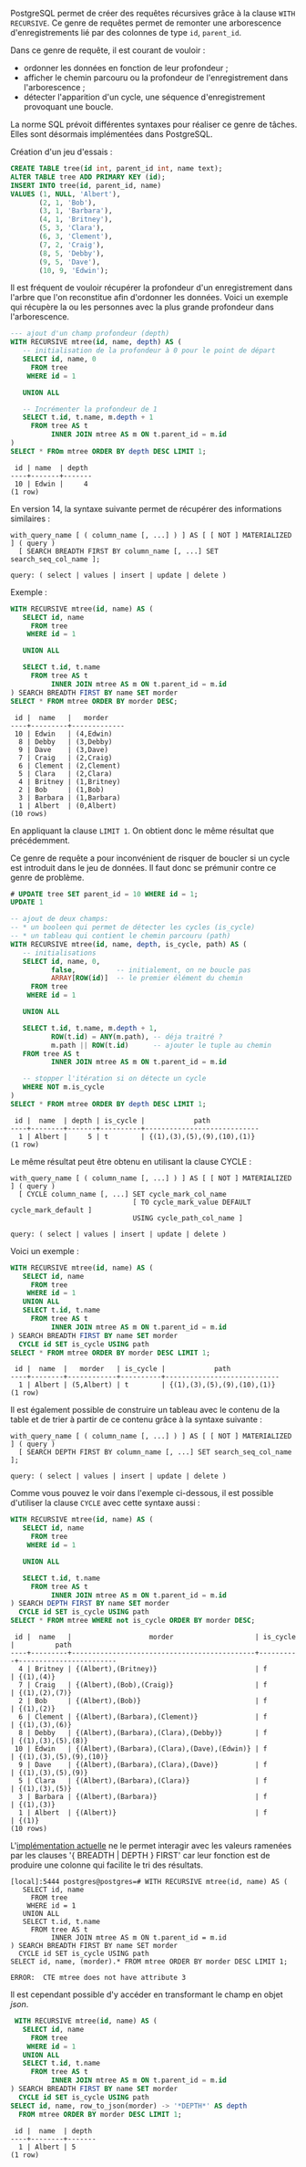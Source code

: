 <!--
Les commits sur ce sujet sont :

* https://git.postgresql.org/gitweb/?p=postgresql.git;a=commit;h=3696a600e2292d43c00949ddf0352e4ebb487e5b

Discussion

* https://www.postgresql.org/message-id/flat/db80ceee-6f97-9b4a-8ee8-3ba0c58e5be2@2ndquadrant.com

-->

<div class="slide-content">
</div>

<div class="notes">

PostgreSQL permet de créer des requêtes récursives grâce à la clause `WITH
RECURSIVE`. Ce genre de requêtes permet de remonter une arborescence
d'enregistrements lié par des colonnes de type `id`, `parent_id`.

Dans ce genre de requête, il est courant de vouloir :
* ordonner les données en fonction de leur profondeur ;
* afficher le chemin parcouru ou la profondeur de l'enregistrement dans
  l'arborescence ;
* détecter l'apparition d'un cycle, une séquence d'enregistrement provoquant
  une boucle.

La norme SQL prévoit différentes syntaxes pour réaliser ce genre de tâches.
Elles sont désormais implémentées dans PostgreSQL.

Création d'un jeu d'essais :

```sql
CREATE TABLE tree(id int, parent_id int, name text);
ALTER TABLE tree ADD PRIMARY KEY (id);
INSERT INTO tree(id, parent_id, name) 
VALUES (1, NULL, 'Albert'),
       (2, 1, 'Bob'),
       (3, 1, 'Barbara'),
       (4, 1, 'Britney'),
       (5, 3, 'Clara'),
       (6, 3, 'Clement'),
       (7, 2, 'Craig'),
       (8, 5, 'Debby'),
       (9, 5, 'Dave'),
       (10, 9, 'Edwin');
```

Il est fréquent de vouloir récupérer la profondeur d'un enregistrement dans
l'arbre que l'on reconstitue afin d'ordonner les données. Voici un exemple qui
récupère la ou les personnes avec la plus grande profondeur dans
l'arborescence.

```sql
--- ajout d'un champ profondeur (depth)
WITH RECURSIVE mtree(id, name, depth) AS (
   -- initialisation de la profondeur à 0 pour le point de départ
   SELECT id, name, 0
     FROM tree
    WHERE id = 1

   UNION ALL

   -- Incrémenter la profondeur de 1
   SELECT t.id, t.name, m.depth + 1
     FROM tree AS t
          INNER JOIN mtree AS m ON t.parent_id = m.id
)
SELECT * FROm mtree ORDER BY depth DESC LIMIT 1;
```

```text
 id | name  | depth
----+-------+-------
 10 | Edwin |     4
(1 row)
```

En version 14, la syntaxe suivante permet de récupérer des informations
similaires : 


```text
with_query_name [ ( column_name [, ...] ) ] AS [ [ NOT ] MATERIALIZED ] ( query )
  [ SEARCH BREADTH FIRST BY column_name [, ...] SET search_seq_col_name ];

query: ( select | values | insert | update | delete )
```

Exemple :

```sql
WITH RECURSIVE mtree(id, name) AS (
   SELECT id, name
     FROM tree
    WHERE id = 1

   UNION ALL

   SELECT t.id, t.name
     FROM tree AS t
          INNER JOIN mtree AS m ON t.parent_id = m.id
) SEARCH BREADTH FIRST BY name SET morder
SELECT * FROM mtree ORDER BY morder DESC;
```

```text
 id |  name   |   morder
----+---------+-------------
 10 | Edwin   | (4,Edwin)
  8 | Debby   | (3,Debby)
  9 | Dave    | (3,Dave)
  7 | Craig   | (2,Craig)
  6 | Clement | (2,Clement)
  5 | Clara   | (2,Clara)
  4 | Britney | (1,Britney)
  2 | Bob     | (1,Bob)
  3 | Barbara | (1,Barbara)
  1 | Albert  | (0,Albert)
(10 rows)
```

En appliquant la clause `LIMIT 1`. On obtient donc le même résultat que
précédemment.

Ce genre de requête a pour inconvénient de risquer de boucler si un cycle est
introduit dans le jeu de données. Il faut donc se prémunir contre ce genre de
problème.


```sql
# UPDATE tree SET parent_id = 10 WHERE id = 1;
UPDATE 1
```

```sql
-- ajout de deux champs:
-- * un booleen qui permet de détecter les cycles (is_cycle)
-- * un tableau qui contient le chemin parcouru (path)
WITH RECURSIVE mtree(id, name, depth, is_cycle, path) AS (
   -- initialisations
   SELECT id, name, 0,
          false,          -- initialement, on ne boucle pas
          ARRAY[ROW(id)]  -- le premier élément du chemin
     FROM tree
    WHERE id = 1

   UNION ALL

   SELECT t.id, t.name, m.depth + 1,
          ROW(t.id) = ANY(m.path), -- déja traitré ?
          m.path || ROW(t.id)      -- ajouter le tuple au chemin
   FROM tree AS t
          INNER JOIN mtree AS m ON t.parent_id = m.id

   -- stopper l'itération si on détecte un cycle
   WHERE NOT m.is_cycle
)
SELECT * FROM mtree ORDER BY depth DESC LIMIT 1;
```

```text
 id |  name  | depth | is_cycle |            path
----+--------+-------+----------+----------------------------
  1 | Albert |     5 | t        | {(1),(3),(5),(9),(10),(1)}
(1 row)
```

Le même résultat peut être obtenu en utilisant la clause CYCLE :

```text
with_query_name [ ( column_name [, ...] ) ] AS [ [ NOT ] MATERIALIZED ] ( query )
  [ CYCLE column_name [, ...] SET cycle_mark_col_name 
                              [ TO cycle_mark_value DEFAULT cycle_mark_default ]
                              USING cycle_path_col_name ]

query: ( select | values | insert | update | delete )
```

Voici un exemple :

```sql
WITH RECURSIVE mtree(id, name) AS (
   SELECT id, name
     FROM tree
    WHERE id = 1
   UNION ALL
   SELECT t.id, t.name
     FROM tree AS t
          INNER JOIN mtree AS m ON t.parent_id = m.id
) SEARCH BREADTH FIRST BY name SET morder
  CYCLE id SET is_cycle USING path
SELECT * FROM mtree ORDER BY morder DESC LIMIT 1;
```

```text
 id |  name  |   morder   | is_cycle |            path
----+--------+------------+----------+----------------------------
  1 | Albert | (5,Albert) | t        | {(1),(3),(5),(9),(10),(1)}
(1 row)
```

Il est également possible de construire un tableau avec le contenu de la
table et de trier à partir de ce contenu grâce à la syntaxe suivante :

```text
with_query_name [ ( column_name [, ...] ) ] AS [ [ NOT ] MATERIALIZED ] ( query )
  [ SEARCH DEPTH FIRST BY column_name [, ...] SET search_seq_col_name ];

query: ( select | values | insert | update | delete )
```

Comme vous pouvez le voir dans l'exemple ci-dessous, il est possible d'utiliser
la clause `CYCLE` avec cette syntaxe aussi :

```sql
WITH RECURSIVE mtree(id, name) AS (
   SELECT id, name
     FROM tree
    WHERE id = 1

   UNION ALL

   SELECT t.id, t.name
     FROM tree AS t
          INNER JOIN mtree AS m ON t.parent_id = m.id
) SEARCH DEPTH FIRST BY name SET morder
  CYCLE id SET is_cycle USING path
SELECT * FROM mtree WHERE not is_cycle ORDER BY morder DESC;
```

```text
 id |  name   |                   morder                    | is_cycle |          path
----+---------+---------------------------------------------+----------+------------------------
  4 | Britney | {(Albert),(Britney)}                        | f        | {(1),(4)}
  7 | Craig   | {(Albert),(Bob),(Craig)}                    | f        | {(1),(2),(7)}
  2 | Bob     | {(Albert),(Bob)}                            | f        | {(1),(2)}
  6 | Clement | {(Albert),(Barbara),(Clement)}              | f        | {(1),(3),(6)}
  8 | Debby   | {(Albert),(Barbara),(Clara),(Debby)}        | f        | {(1),(3),(5),(8)}
 10 | Edwin   | {(Albert),(Barbara),(Clara),(Dave),(Edwin)} | f        | {(1),(3),(5),(9),(10)}
  9 | Dave    | {(Albert),(Barbara),(Clara),(Dave)}         | f        | {(1),(3),(5),(9)}
  5 | Clara   | {(Albert),(Barbara),(Clara)}                | f        | {(1),(3),(5)}
  3 | Barbara | {(Albert),(Barbara)}                        | f        | {(1),(3)}
  1 | Albert  | {(Albert)}                                  | f        | {(1)}
(10 rows)
```

L'[implémentation
actuelle](https://www.postgresql.org/message-id/4a068167-37ed-3d6c-5ec5-c9b03cae84e6%40enterprisedb.com)
ne le permet interagir avec les valeurs ramenées par les clauses '{ BREADTH |
DEPTH } FIRST' car leur fonction est de produire une colonne qui facilite le
tri des résultats.

```
[local]:5444 postgres@postgres=# WITH RECURSIVE mtree(id, name) AS (
   SELECT id, name
     FROM tree
    WHERE id = 1
   UNION ALL
   SELECT t.id, t.name
     FROM tree AS t
          INNER JOIN mtree AS m ON t.parent_id = m.id
) SEARCH BREADTH FIRST BY name SET morder
  CYCLE id SET is_cycle USING path
SELECT id, name, (morder).* FROM mtree ORDER BY morder DESC LIMIT 1;
```

``` text
ERROR:  CTE mtree does not have attribute 3
```

Il est cependant possible d'y accéder en transformant le champ en objet _json_.

```sql
 WITH RECURSIVE mtree(id, name) AS (
   SELECT id, name
     FROM tree
    WHERE id = 1
   UNION ALL
   SELECT t.id, t.name
     FROM tree AS t
          INNER JOIN mtree AS m ON t.parent_id = m.id
) SEARCH BREADTH FIRST BY name SET morder
  CYCLE id SET is_cycle USING path
SELECT id, name, row_to_json(morder) -> '*DEPTH*' AS depth 
  FROM mtree ORDER BY morder DESC LIMIT 1;
```

```text
 id |  name  | depth
----+--------+-------
  1 | Albert | 5
(1 row)
```

</div>
